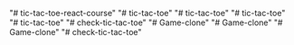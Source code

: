 "# tic-tac-toe-react-course" 
"# tic-tac-toe" 
"# tic-tac-toe" 
"# tic-tac-toe" 
"# tic-tac-toe" 
"# check-tic-tac-toe" 
"# Game-clone" 
"# Game-clone" 
"# Game-clone" 
"# check-tic-tac-toe" 
